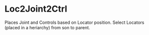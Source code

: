 # Loc2Joint2Ctrl
Places Joint and Controls based on Locator position. 
Select Locators (placed in a heriarchy) from son to parent. 
